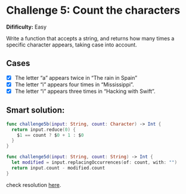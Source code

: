 # Challenge 5: Count the characters

**Difificulty:** Easy

Write a function that accepts a string, and returns how many times a specific character appears, taking case into account.

## Cases
  - [x] The letter “a” appears twice in “The rain in Spain”
  - [x] The letter “i” appears four times in “Mississippi”.
  - [x] The letter “i” appears three times in “Hacking with Swift”.

## Smart solution:
```swift
func challenge5b(input: String, count: Character) -> Int {
  return input.reduce(0) {
    $1 == count ? $0 + 1 : $0
  }
}

func challenge5d(input: String, count: String) -> Int {
  let modified = input.replacingOccurrences(of: count, with: "")
  return input.count - modified.count
}
```

check resolution [here](https://github.com/PaoloProdossimoLopes/swift-coding-challenges-book/blob/1def16becd24a8d590159c222436e0e391e4c454/SwiftCodingChallenges/SwiftCodingChallenges/Challege05.swift).
